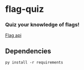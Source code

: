 # flag-quiz

### Quiz your knowledge of flags!

[Flag api](https://flagpedia.net/download/api)

## Dependencies

```
py install -r requirements
```
